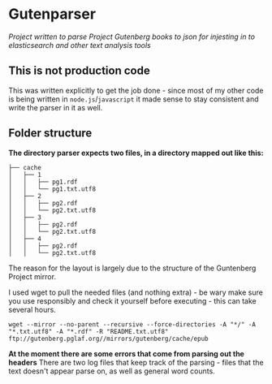 # Gutenparser
*Project written to parse Project Gutenberg books to json for injesting in to elasticsearch and other text analysis tools*

## This is not production code

This was written explicitly to get the job done - since most of my other code is being written in `node.js`/`javascript` it made sense to stay consistent and write the parser in it as well.

## Folder structure
**The directory parser expects two files, in a directory mapped out like this:**

```
├── cache
│   ├── 1
│   │   ├── pg1.rdf
│   │   └── pg1.txt.utf8
│   ├── 2
│   │   ├── pg2.rdf
│   │   └── pg2.txt.utf8
│   ├── 3
│   │   ├── pg2.rdf
│   │   └── pg2.txt.utf8
│   ├── 4
│   │   ├── pg2.rdf
│   │   └── pg2.txt.utf8

```

The reason for the layout is largely due to the structure of the Guntenberg Project mirror.


I used wget to pull the needed files (and nothing extra) - be wary make sure you use responsibly and check it yourself before executing - this can take several hours.

```
wget --mirror --no-parent --recursive --force-directories -A "*/" -A "*.txt.utf8" -A "*.rdf" -R "README.txt.utf8" ftp://gutenberg.pglaf.org//mirrors/gutenberg/cache/epub
```

**At the moment there are some errors that come from parsing out the headers**
There are two log files that keep track of the parsing - files that the text doesn't appear parse on, as well as general word counts.

